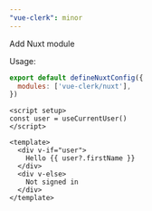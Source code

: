 ```yaml
---
"vue-clerk": minor
---
```


Add Nuxt module

Usage:

```js
export default defineNuxtConfig({
  modules: ['vue-clerk/nuxt'],
})
```

```vue
<script setup>
const user = useCurrentUser()
</script>

<template>
  <div v-if="user">
    Hello {{ user?.firstName }}
  </div>
  <div v-else>
    Not signed in
  </div>
</template>
```
